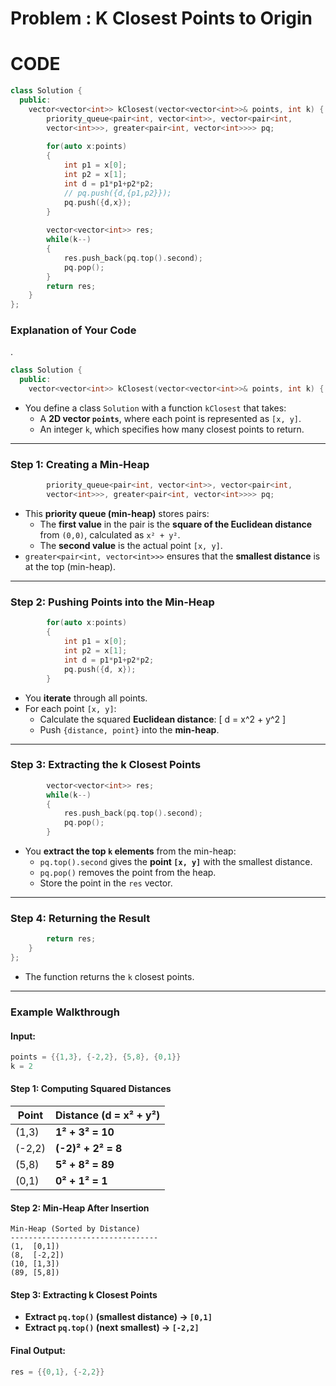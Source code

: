 # Problem : K Closest Points to Origin
# CODE
```c++
class Solution {
  public:
    vector<vector<int>> kClosest(vector<vector<int>>& points, int k) {
        priority_queue<pair<int, vector<int>>, vector<pair<int, 
        vector<int>>>, greater<pair<int, vector<int>>>> pq;
        
        for(auto x:points)
        {
            int p1 = x[0];
            int p2 = x[1];
            int d = p1*p1+p2*p2;
            // pq.push({d,{p1,p2}});
            pq.push({d,x});
        }
        
        vector<vector<int>> res;
        while(k--)
        {
            res.push_back(pq.top().second);
            pq.pop();
        }
        return res;
    }
};
```


### **Explanation of Your Code**
.

```cpp
class Solution {
  public:
    vector<vector<int>> kClosest(vector<vector<int>>& points, int k) {
```
- You define a class `Solution` with a function `kClosest` that takes:
  - A **2D vector `points`**, where each point is represented as `[x, y]`.
  - An integer `k`, which specifies how many closest points to return.

---

### **Step 1: Creating a Min-Heap**
```cpp
        priority_queue<pair<int, vector<int>>, vector<pair<int, 
        vector<int>>>, greater<pair<int, vector<int>>>> pq;
```
- This **priority queue (min-heap)** stores pairs:
  - The **first value** in the pair is the **square of the Euclidean distance** from `(0,0)`, calculated as `x² + y²`.
  - The **second value** is the actual point `[x, y]`.
- `greater<pair<int, vector<int>>>` ensures that the **smallest distance** is at the top (min-heap).

---

### **Step 2: Pushing Points into the Min-Heap**
```cpp
        for(auto x:points)
        {
            int p1 = x[0];
            int p2 = x[1];
            int d = p1*p1+p2*p2;
            pq.push({d, x});
        }
```
- You **iterate** through all points.
- For each point `[x, y]`:
  - Calculate the squared **Euclidean distance**:
    \[
    d = x^2 + y^2
    \]
  - Push `{distance, point}` into the **min-heap**.

---

### **Step 3: Extracting the k Closest Points**
```cpp
        vector<vector<int>> res;
        while(k--)
        {
            res.push_back(pq.top().second);
            pq.pop();
        }
```
- You **extract the top `k` elements** from the min-heap:
  - `pq.top().second` gives the **point `[x, y]`** with the smallest distance.
  - `pq.pop()` removes the point from the heap.
  - Store the point in the `res` vector.

---

### **Step 4: Returning the Result**
```cpp
        return res;
    }
};
```
- The function returns the `k` closest points.

---

### **Example Walkthrough**
#### **Input:**
```cpp
points = {{1,3}, {-2,2}, {5,8}, {0,1}}
k = 2
```
#### **Step 1: Computing Squared Distances**
| Point  | Distance (d = x² + y²) |
|--------|------------------------|
| (1,3)  | **1² + 3² = 10** |
| (-2,2) | **(-2)² + 2² = 8** |
| (5,8)  | **5² + 8² = 89** |
| (0,1)  | **0² + 1² = 1** |

#### **Step 2: Min-Heap After Insertion**
```
Min-Heap (Sorted by Distance)
---------------------------------
(1,  [0,1])
(8,  [-2,2])
(10, [1,3])
(89, [5,8])
```

#### **Step 3: Extracting k Closest Points**
- **Extract `pq.top()` (smallest distance) → `[0,1]`**
- **Extract `pq.top()` (next smallest) → `[-2,2]`**

#### **Final Output:**
```cpp
res = {{0,1}, {-2,2}}
```


